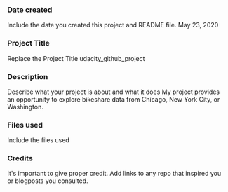 ### Date created
Include the date you created this project and README file.
May 23, 2020

### Project Title
Replace the Project Title
udacity_github_project

### Description
Describe what your project is about and what it does
My project provides an opportunity to explore bikeshare data from Chicago, New York City, or Washington.

### Files used
Include the files used

### Credits
It's important to give proper credit. Add links to any repo that inspired you or blogposts you consulted.

